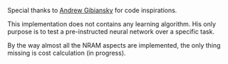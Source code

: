 Special thanks to [Andrew Gibiansky](http://andrew.gibiansky.com) for code inspirations.

This implementation does not contains any learning algorithm.
His only purpose is to test a pre-instructed neural network over a specific task.

By the way almost all the NRAM aspects are implemented, the only thing missing is cost calculation (in progress).
